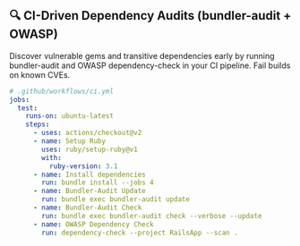 ## 🔍 CI-Driven Dependency Audits (bundler-audit + OWASP)
Discover vulnerable gems and transitive dependencies early by running bundler-audit and OWASP dependency-check in your CI pipeline. Fail builds on known CVEs.

```yaml
# .github/workflows/ci.yml
jobs:
  test:
    runs-on: ubuntu-latest
    steps:
      - uses: actions/checkout@v2
      - name: Setup Ruby
        uses: ruby/setup-ruby@v1
        with:
          ruby-version: 3.1
      - name: Install dependencies
        run: bundle install --jobs 4
      - name: Bundler-Audit Update
        run: bundle exec bundler-audit update
      - name: Bundler-Audit Check
        run: bundle exec bundler-audit check --verbose --update
      - name: OWASP Dependency Check
        run: dependency-check --project RailsApp --scan .
```